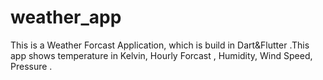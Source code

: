 # weather_app
 This is a Weather Forcast Application, which is build in Dart&Flutter .This app shows  temperature in Kelvin, Hourly Forcast , Humidity, Wind Speed, Pressure .

